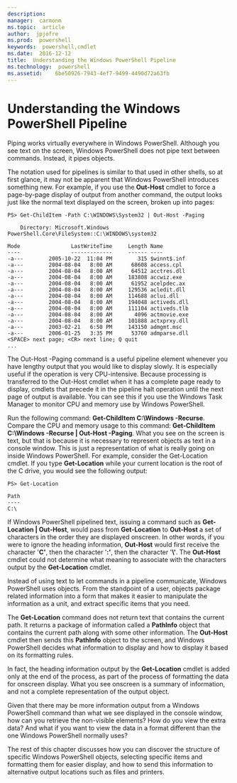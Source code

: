 ```yaml
---
description:  
manager:  carmonm
ms.topic:  article
author:  jpjofre
ms.prod:  powershell
keywords:  powershell,cmdlet
ms.date:  2016-12-12
title:  Understanding the Windows PowerShell Pipeline
ms.technology:  powershell
ms.assetid:    6be50926-7943-4ef7-9499-4490d72a63fb
---
```



# Understanding the Windows PowerShell Pipeline
Piping works virtually everywhere in Windows PowerShell. Although you see text on the screen, Windows PowerShell does not pipe text between commands. Instead, it pipes objects.

The notation used for pipelines is similar to that used in other shells, so at first glance, it may not be apparent that Windows PowerShell introduces something new. For example, if you use the **Out-Host** cmdlet to force a page-by-page display of output from another command, the output looks just like the normal text displayed on the screen, broken up into pages:

```
PS> Get-ChildItem -Path C:\WINDOWS\System32 | Out-Host -Paging

    Directory: Microsoft.Windows PowerShell.Core\FileSystem::C:\WINDOWS\system32

Mode                LastWriteTime     Length Name
----                -------------     ------ ----
-a---        2005-10-22  11:04 PM        315 $winnt$.inf
-a---        2004-08-04   8:00 AM      68608 access.cpl
-a---        2004-08-04   8:00 AM      64512 acctres.dll
-a---        2004-08-04   8:00 AM     183808 accwiz.exe
-a---        2004-08-04   8:00 AM      61952 acelpdec.ax
-a---        2004-08-04   8:00 AM     129536 acledit.dll
-a---        2004-08-04   8:00 AM     114688 aclui.dll
-a---        2004-08-04   8:00 AM     194048 activeds.dll
-a---        2004-08-04   8:00 AM     111104 activeds.tlb
-a---        2004-08-04   8:00 AM       4096 actmovie.exe
-a---        2004-08-04   8:00 AM     101888 actxprxy.dll
-a---        2003-02-21   6:50 PM     143150 admgmt.msc
-a---        2006-01-25   3:35 PM      53760 admparse.dll
<SPACE> next page; <CR> next line; Q quit
...
```

The Out-Host -Paging command is a useful pipeline element whenever you have lengthy output that you would like to display slowly. It is especially useful if the operation is very CPU-intensive. Because processing is transferred to the Out-Host cmdlet when it has a complete page ready to display, cmdlets that precede it in the pipeline halt operation until the next page of output is available. You can see this if you use the Windows Task Manager to monitor CPU and memory use by Windows PowerShell.

Run the following command: **Get-ChildItem C:\\Windows -Recurse**. Compare the CPU and memory usage to this command: **Get-ChildItem C:\\Windows -Recurse | Out-Host -Paging**. What you see on the screen is text, but that is because it is necessary to represent objects as text in a console window. This is just a representation of what is really going on inside Windows PowerShell. For example, consider the Get-Location cmdlet. If you type **Get-Location** while your current location is the root of the C drive, you would see the following output:

```
PS> Get-Location

Path
----
C:\
```

If Windows PowerShell pipelined text, issuing a command such as **Get-Location | Out-Host**, would pass from **Get-Location** to **Out-Host** a set of characters in the order they are displayed onscreen. In other words, if you were to ignore the heading information, **Out-Host** would first receive the character '**C'**, then the character '**:'**, then the character '**\\'**. The **Out-Host** cmdlet could not determine what meaning to associate with the characters output by the **Get-Location** cmdlet.

Instead of using text to let commands in a pipeline communicate, Windows PowerShell uses objects. From the standpoint of a user, objects package related information into a form that makes it easier to manipulate the information as a unit, and extract specific items that you need.

The **Get-Location** command does not return text that contains the current path. It returns a package of information called a **PathInfo** object that contains the current path along with some other information. The **Out-Host** cmdlet then sends this **PathInfo** object to the screen, and Windows PowerShell decides what information to display and how to display it based on its formatting rules.

In fact, the heading information output by the **Get-Location** cmdlet is added only at the end of the process, as part of the process of formatting the data for onscreen display. What you see onscreen is a summary of information, and not a complete representation of the output object.

Given that there may be more information output from a Windows PowerShell command than what we see displayed in the console window, how can you retrieve the non-visible elements? How do you view the extra data? And what if you want to view the data in a format different than the one Windows PowerShell normally uses?

The rest of this chapter discusses how you can discover the structure of specific Windows PowerShell objects, selecting specific items and formatting them for easier display, and how to send this information to alternative output locations such as files and printers.

